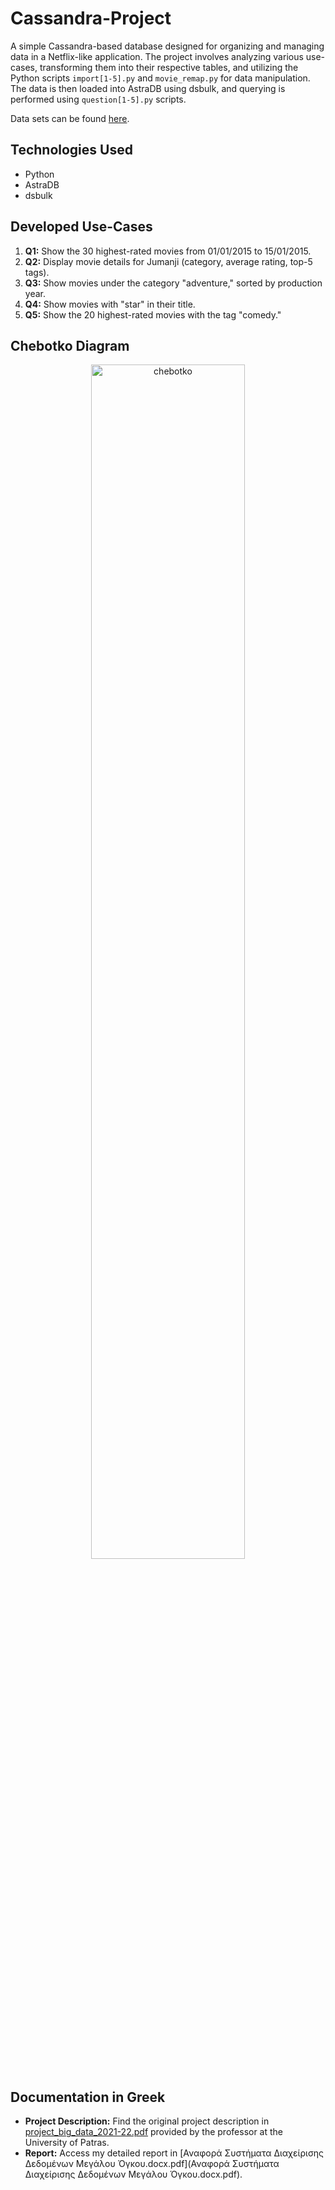 # Cassandra-Project

A simple Cassandra-based database designed for organizing and managing data in a Netflix-like application. The project involves analyzing various use-cases, transforming them into their respective tables, and utilizing the Python scripts `import[1-5].py` and `movie_remap.py` for data manipulation. The data is then loaded into AstraDB using dsbulk, and querying is performed using `question[1-5].py` scripts.

Data sets can be found [here](https://www.kaggle.com/datasets/grouplens/movielens-20m-dataset).

## Technologies Used

- Python
- AstraDB
- dsbulk

## Developed Use-Cases

1. **Q1:** Show the 30 highest-rated movies from 01/01/2015 to 15/01/2015.
2. **Q2:** Display movie details for Jumanji (category, average rating, top-5 tags).
3. **Q3:** Show movies under the category "adventure," sorted by production year.
4. **Q4:** Show movies with "star" in their title.
5. **Q5:** Show the 20 highest-rated movies with the tag "comedy."

## Chebotko Diagram

<p align="center">
<img align="center" alt="chebotko" width="70%" src="./chebotko.png?raw=true" />
</p>

## Documentation in Greek

- **Project Description:** Find the original project description in [project_big_data_2021-22.pdf](project_big_data_2021-22.pdf) provided by the professor at the University of Patras.
- **Report:** Access my detailed report in [Αναφορά Συστήματα Διαχείρισης Δεδομένων Μεγάλου Όγκου.docx.pdf](Αναφορά Συστήματα Διαχείρισης Δεδομένων Μεγάλου Όγκου.docx.pdf).
